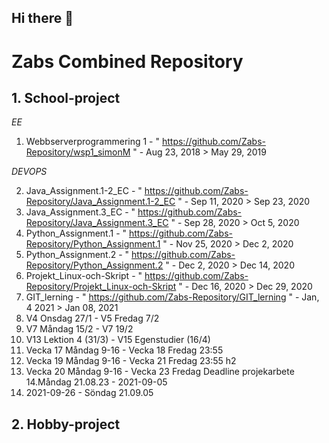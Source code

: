 ## Hi there 👋

<!--

**Here are some ideas to get you started:**

🙋‍♀️ A short introduction - what is your organization all about?
🌈 Contribution guidelines - how can the community get involved?
👩‍💻 Useful resources - where can the community find your docs? Is there anything else the community should know?
🍿 Fun facts - what does your team eat for breakfast?
🧙 Remember, you can do mighty things with the power of [Markdown](https://docs.github.com/github/writing-on-github/getting-started-with-writing-and-formatting-on-github/basic-writing-and-formatting-syntax)
-->


# Zabs Combined Repository


## 1. School-project

*EE*
1. Webbserverprogrammering 1 - "  https://github.com/Zabs-Repository/wsp1_simonM  "                  -  Aug 23, 2018  >  May 29, 2019

*DEVOPS*

2. Java_Assignment.1-2_EC   -   "  https://github.com/Zabs-Repository/Java_Assignment.1-2_EC   "      -  Sep 11, 2020  >  Sep 23, 2020
3. Java_Assignment.3_EC     -   "  https://github.com/Zabs-Repository/Java_Assignment.3_EC     "      -  Sep 28, 2020  >  Oct  5, 2020
4. Python_Assignment.1      -   "  https://github.com/Zabs-Repository/Python_Assignment.1      "      -  Nov 25, 2020  >  Dec  2, 2020  
5. Python_Assignment.2      -   "  https://github.com/Zabs-Repository/Python_Assignment.2      "      -  Dec  2, 2020  >  Dec 14, 2020
6. Projekt_Linux-och-Skript -   "  https://github.com/Zabs-Repository/Projekt_Linux-och-Skript "      -  Dec 16, 2020  >  Dec 29, 2020
7. GIT_lerning              -   " https://github.com/Zabs-Repository/GIT_lerning               "      -  Jan, 4  2021  >  Jan 08, 2021
8. V4 Onsdag 27/1 - V5 Fredag 7/2 
9. V7 Måndag 15/2 - V7 19/2 
10. V13 Lektion 4 (31/3) - V15 Egenstudier (16/4)
11. Vecka 17 Måndag 9-16 - Vecka 18 Fredag 23:55 
12. Vecka 19 Måndag 9-16 - Vecka 21 Fredag 23:55 h2
13. Vecka 20 Måndag 9-16 - Vecka 23 Fredag Deadline projekarbete 
14.Måndag 21.08.23 - 2021-09-05
15. 2021-09-26 - Söndag 21.09.05 



## 2. Hobby-project
